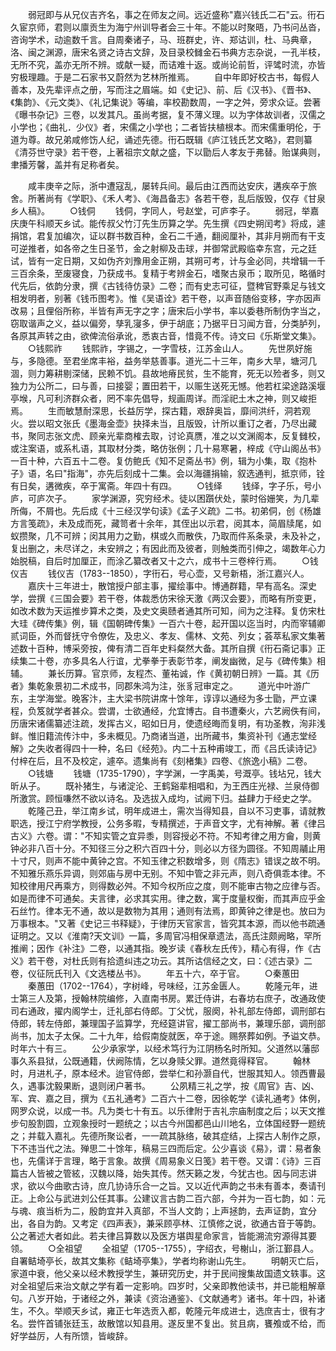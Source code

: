 <!-- { "loadSidebar": true } -->
　　弱冠即与从兄仪吉齐名，事之在师友之间。远近盛称"嘉兴钱氏二石"云。衎石久宦京师，君则以廪贡生为海宁州训导者会三十年。不能以时聚晤，乃书问丛沓，咨询学术，动逾数千言。自周秦诸子，马、班群史，许、郑诂训，杜、马典章，洛、闽之渊源，唐宋名贤之诗古文辞，及目录校雠金石书典方志杂说，一孔半枝，无所不究，盖亦无所不辨。或献一疑，而诘难十返。或尚论前哲，评骘时流，亦皆穷极理趣。于是二石家书又蔚然为艺林所推焉。
　　自中年即好校古书，每假人善本，及先辈评点之册，写而注之眉端。如《史记》、前、后《汉书》、《晋书》、《集韵》、《元文类》、《礼记集说》等编，率校勘数周，一字之舛，旁求众证。尝著《曝书杂记》三卷，以发其凡。虽尚考据，复不薄义理。以为字体故训者，汉儒之小学也；《曲礼．少仪》者，宋儒之小学也；二者皆扶植根本。而宋儒重明伦，于道为尊。故兄弟咸修饬人纪，诵述先德。衎石既辑《庐江钱氏艺文略》，君则纂《清芬世守录》若干卷，上著祖宗文献之盛，下以勖后人孝友于弗替。贻谋典则，聿播芳馨，盖并有足称者矣。

　　咸丰庚辛之际，浙中遭寇乱，屡转兵间。最后由江西而达安庆，遘疾卒于旅舍。所著尚有《学职》、《禾人考》、《海昌备志》各若干卷，乱后版毁，仅存《甘泉乡人稿》。
　　○钱侗
　　钱侗，字同人，号赵堂，可庐李子。
　　弱冠，举嘉庆庚午科顺天乡试。能传叔父竹汀先生历算之学。先生撰《四史朔闰考》将成，遽捐馆，君复加编次，证以群书数百种，金石二千通，翻阅厘补，其非月朔而有干支可逆推者，如各帝之生日圣节，金之射柳及击球，并御常武殿临幸东宫，元之廷试，皆有一定日期，又如伪齐刘豫用金正朔，其朔可考，计与金必同，共增辑一千三百余条，至废寝食，乃获成书。复精于考辨金石，嗜聚古泉币；取所见，略循时代先后，依韵分隶，撰《古钱待仿录》二卷；而有史志可征，暨稗官野乘足与钱文相发明者，别著《钱币图考》。惟《吴语诠》若干卷，以声音随俗变移，字亦因声改易；且俚俗所称，半皆有声无字之字；唐宋后小学书，率以委巷所制伪字当之，窃取谐声之义，益以偏旁，孳乳寖多，伊于胡底；乃据平日习闻方音，分类胪列，各原其声转之由，欲俾流俗承讹，悉衷古音，惜竟不传。诗文曰《乐斯堂文集》。
　　○钱熙祚
　　钱熙祚，字锡之，一字雪枝，江苏金山人。
　　先世夙好施与，多隐德。至君坐席丰裕，益务举慈善事。道光二十三年，南乡大旱，塘河几涸，则力筹耕剔深储，民赖不饥。县故地瘠民贫，生不能育，死无以殓者多，则又独力为公所二，曰与善，曰接婴；置田若干，以赈生送死无憾。他若杠梁途路溪堰亭堠，凡可利济群众者，罔不率先倡导，规画周详。而淫祀土木之神，则又峻拒焉。
　　生而敏慧耐深思，长益厉学，探古籍，艰辞奥旨，靡间洪纤，洞若观火。尝以昭文张氏《墨海金壶》抉择未当，且版毁，计所以重订之者，乃尽出藏书，聚同志张文虎、顾亲光辈商榷去取，讨论真赝，准之以文渊阁本，反复雠校，或注案语，或系札语，其取材分类，略仿张例；几十易寒暑，梓成《守山阁丛书》一百十种，六百五十二卷。复仿鲍氏《知不足斋丛书》例，辑为小集，取《抱朴子》语，名曰"指海"，亦先后刻成十二集。会以海疆捐输，叙选通判，抵京师，铨有日矣，遘微疾，卒于寓斋。年四十有四。
　　○钱绎
　　钱绎，字子乐，号小庐，可庐次子。
　　家学渊源，究穷经术。徒以困躓伏处，蒙时俗姗笑，为几辈所侮，不屑也。先后成《十三经汉学句读》《孟子义疏》二书。初弟侗，创《杨雄方言笺疏》，未及成而死，藏笥者十余年，其侄出以示君，阅其本，简眉牍尾，如蚁攒聚，几不可辨；闵其用力之勤，棋或久而散佚，乃取而件系条录，未及补之，复出删之，未尽详之，未安辨之；有因此而及彼者，则触类而引伸之，竭数年心力始脱稿，自后时加厘正，而涂乙纂改者又十之六，成书十三卷梓行焉。
　　○钱仪吉
　　钱仪吉（1783--1850），字衎石，号心壶，又号新梧，浙江嘉兴人。
　　嘉庆十三年进士，散馆授户部主事，擢绘事中。博通群籍，早有高名。深史学，尝撰《三国会要》若干卷，体裁悉仿宋徐天激《两汉会要》，而略有所变更，如改术数为天运推步算术之类，及史文奥赜者通其所可知，间为之注释。复仿宋杜大珪《碑传集》例，辑《国朝碑传集》一百六十卷，起开国以迄当时，内而宰辅卿贰词臣，外而督抚守令僚佐，及忠义、孝友、儒林、文苑、列女；荟萃私家文集著述数十百种，博采旁按，俾有清二百年史料粲然大备。其所自撰《衎石斋记事》正续集二十卷，亦多具名人行谊，尤拳拳于表彰节孝，阐发幽微，足与《碑传集》相辅。
　　兼长历算。官京师，友程杰、董祐诚，作《黄初朝日辨》一篇。其《历者》集乾象景初二术成书，同郡朱鸿为注，张豸冠审定之。
　　道光中叶游广东，主学海堂。晚客汴，主大梁书院讲席十馀年，谆谆以通经为多士勖，严立课程，负笈就学者甚众。尝谓，士欲通经，允宜博古。自书遭秦火，六艺阙佚有间，历唐宋诸儒纂述注疏，发挥古义，昭如日月，使遗经晦而复明，有功圣教，洵非浅鲜。惟旧籍流传汴中，多未概见。乃商诸当道，出所藏书，集资补刊《通志堂经解》之失收者得四十一种，名曰《经苑》。内二十五种甫竣工，而《吕氏读诗记》付梓在后，且不及校定，遽卒。遗集尚有《刻楮集》四卷、《旅逸小稿》二卷。
　　○钱塘
　　钱塘（1735-1790），字学渊，一字禹美，号溉亭。钱坫兄，钱大昕从子。
　　既补猪生，与诸淀沦、王鹤谿辈相唱和，为王西庄光禄、兰泉侍御所激赏。顾恒嗛然不欲以诗名。及选拔入成均，试阙下归。益肆力于经史之学。
　　乾隆己丑，举江南乡试，明年成进土，需次当得知县，自以不习吏事，请就教职选，授江宁府学教授，公务多暇，专精撰述，于声音文字，尤有神解。著《律吕古义》六卷。谓："不知实管之宜异黍，则容授必不符。不知考律之用方龠，则黄钟必非八百十分。不知径三分之积六百四十分，则必以方径为圆径。不知周鬴止用十寸尺，则声不能中黄钟之宫。不知玉律之积数增多，则《隋志》错误之故不明。不知雅乐燕乐异调，则郊庙与房中无别。不知中管之非元声，则八奇俱乖本律。不知校律用尺再乘方，则得数必舛。不知今权所应之度，则不能审古物之应律与否。如是而律不可通矣。夫言律，必求其实用。律之数，寓于度量权衡，而其声应乎金石丝竹。律本无不通，故以是数物为其用；通则有法焉，即黄钟之律是也。放曰为万事根本。"又著《史记三书释疑》，于律历天官家言，皆究其本源，而以他书疏通证明之。又以《淮南?天文训》一篇，多周官冯相保章遗法，高氏注颇阙略，罕所推阐；因作《补注》二卷，以通其指。晚岁读《春秋左氏传》，精心有得，作《古义》若干卷，对杜氏则有拾遗纠违之功云。其所诂信经之文，曰：《述古录》二卷，仪征阮氏刊入《文选楼丛书》。
　　年五十六，卒于官。
　　○秦蕙田
　　秦蕙田（1702--1764），字树峰，号味经，江苏金匮人。
　　乾隆元年，进士第三人及第，授翰林院编修，入直南书房。累迁侍讲，右春坊右庶子，改通政使司右通政，擢内阁学士，迁礼部右侍郎。丁父忧，服阕，补礼部左侍郎，调刑部右侍郎，转左侍郎，兼理国子监算学，充经筵讲官，擢工部尚书，兼理乐部，调刑部尚书，加太子太保。二十九年，给假南旋就医，卒于途。赐祭葬如例。予谥文恭。时年六十有三。
　　公少承家学，以经术笃行为江阴杨名时所知。父道然以藩邸事久系县狱，公既通籍，伏阙陈情，乞以身赎父罪。道然竟得释官。
　　翰林时，月进札子，原本经术。迨官侍郎，尝举仁和孙灏自代，世服其知人。领西曹最久，遇事沈毅果断，退则闭户著书。
　　公夙精三礼之学，按《周官》吉、凶、军、宾、嘉之目，撰为《五礼通考》二百六十二卷，因徐乾学《读礼通考》体例，网罗众说，以成一书。凡为类七十有五。以乐律附于吉礼宗庙制度之后；以天文推步句股割圆，立观象授时一题统之；以古今州国都邑山川地名，立体国经野一题统之；并载入嘉礼。先德所聚讼者，一一疏其脉络，破其症结，上探古人制作之原，下不违当代之法。殚思二十馀年，稿易三四而后定。公少喜谈《易》，谓：易者象也，先儒详于言理，略于言象。故撰《周易象义日笺》若干卷。又谓：《诗》三百篇古人皆被之管絃，汉魏以降，始失其传。然天籁之发，今犹古也。因与同志讲求，欲以今曲歌古诗，庶几协诗乐合一之旨。又以近代声韵之书未有善本，奏请刊正。上命公与武进刘公任其事。公建议言古韵二百六部，今并为一百七韵，如：元与魂、痕当析为二，殷韵宜并入真部，不当人文韵；上声拯韵，去声证韵，宜分出，各自为韵。又考定《四声表》，兼采顾亭林、江慎修之说，欲通古音于等韵。公之著述大者如此。若夫律吕算数以及医方堪舆星命家言，皆能溯流穷源得其要领。
　　○全祖望
　　全祖望（1705--1755），字绍衣，号榭山，浙江鄞县人。自署鲒埼亭长，故其文集称《鲒埼亭集》，学者均称谢山先生。
　　明朝灭亡后，家道中衰，他父亲以经术教授学生，兼研究历史，并于民间搜集故国遗文轶事。这对全祖望后来治文献之学有着一定影响。四岁时，父亲即教他读书，并已能粗解章句。八岁开始，于诸经之外，兼读《资治通鉴》、《文献通考》诸书。年十四，补诸生，不久。举顺天乡试，雍正七年选贡入都，乾隆元年成进士，选庶吉士，很有才名。尝忤首铺张廷玉，故散馆以知县用。遂反里不复出。贫且病，饔飧或不给，而好学益厉，人有所馈，皆峻辞。
